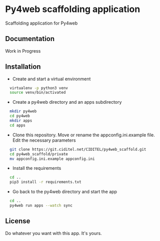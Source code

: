 # Py4web scaffolding application

Scaffolding application for Py4web

## Documentation

Work in Progress

## Installation

- Create and start a virtual environment

```bash
  virtualenv -p python3 venv
  source venv/bin/activated
```

- Create a py4web directory and an apps subdirectory

```bash
  mkdir py4web
  cd py4web
  mkdir apps
  cd apps
```

- Clone this repository. Move or rename the appconfig.ini.example file. Edit the necessary parameters

```bash
  git clone https://git.ciditel.net/CIDITEL/py4web_scaffold.git
  cd py4web_scaffold/private
  mv appconfig.ini.example appconfig.ini
```

- Install the requirements

```bash
  cd ..
  pip3 install -r requirements.txt
```

- Go back to the py4web directory and start the app

```bash
  cd ..
  py4web run apps --watch sync
```
    
## License

Do whatever you want with this app. It's yours.
